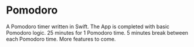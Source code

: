 # Pomodoro
A Pomodoro timer written in Swift.
The App is completed with basic Pomodoro logic.
25 minutes for 1 Pomodoro time.
5 minutes break between each Pomodoro time.
More features to come.
